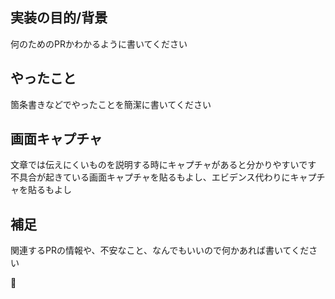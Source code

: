 ## 実装の目的/背景
何のためのPRかわかるように書いてください


## やったこと
箇条書きなどでやったことを簡潔に書いてください


## 画面キャプチャ
文章では伝えにくいものを説明する時にキャプチャがあると分かりやすいです
不具合が起きている画面キャプチャを貼るもよし、エビデンス代わりにキャプチャを貼るもよし


## 補足
関連するPRの情報や、不安なこと、なんでもいいので何かあれば書いてください

:dog: